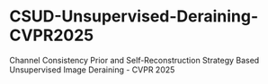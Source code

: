 # CSUD-Unsupervised-Deraining-CVPR2025
Channel Consistency Prior and Self-Reconstruction Strategy Based Unsupervised Image Deraining - CVPR 2025
